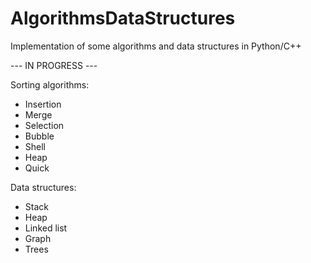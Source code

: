 # AlgorithmsDataStructures
Implementation of some algorithms and data structures in Python/С++

--- IN PROGRESS ---

Sorting algorithms:

- Insertion
- Merge
- Selection
- Bubble
- Shell
- Heap
- Quick

Data structures:

- Stack
- Heap
- Linked list
- Graph
- Trees

